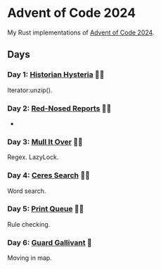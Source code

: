 # Advent of Code 2024

My Rust implementations of [Advent of Code 2024](https://adventofcode.com/2024).

## Days

### Day 1: [Historian Hysteria](day01/README.md) 🌟🌟

Iterator:unzip().

### Day 2: [Red-Nosed Reports](day02/README.md) 🌟🌟

-

### Day 3: [Mull It Over](day03/README.md) 🌟🌟

Regex. LazyLock.

### Day 4: [Ceres Search](day04/README.md) 🌟🌟

Word search.

### Day 5: [Print Queue](day05/README.md) 🌟🌟

Rule checking.

### Day 6: [Guard Gallivant](day06/README.md) 🌟

Moving in map.